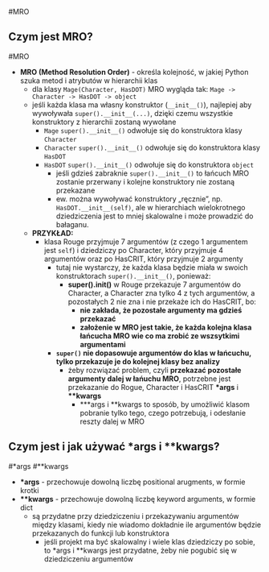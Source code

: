 #MRO
## Czym jest MRO?
#MRO
- **MRO (Method Resolution Order)** - określa kolejność, w jakiej Python szuka metod i atrybutów w hierarchii klas
	- dla klasy `Mage(Character, HasDOT)` MRO wygląda tak: `Mage -> Character -> HasDOT -> object`
	- jeśli każda klasa ma własny konstruktor (`__init__()`), najlepiej aby wywoływała `super().__init__(...)`, dzięki czemu wszystkie konstruktory z hierarchii zostaną wywołane
		- `Mage` `super().__init__()` odwołuje się do konstruktora klasy `Character`
		- `Character` `super().__init__()` odwołuje się do konstruktora klasy `HasDOT`
		- `HasDOT` `super().__init__()` odwołuje się do konstruktora `object`
			- jeśli gdzieś zabraknie `super().__init__()` to łańcuch MRO zostanie przerwany i kolejne konstruktory nie zostaną przekazane
			- ew. można wywoływać konstruktory „ręcznie”, np. `HasDOT.__init__(self)`, ale w hierarchiach wielokrotnego dziedziczenia jest to mniej skalowalne i może prowadzić do bałaganu.
	- **PRZYKŁAD:**
		- klasa Rouge przyjmuje 7 argumentów (z czego 1 argumentem jest `self`) i dziedziczy po Character, który przyjmuje 4 argumentów oraz po HasCRIT, który przyjmuje 2 argumenty
			- tutaj nie wystarczy, że każda klasa będzie miała w swoich konstruktorach `super().__init__()`, ponieważ:
				- **super().__init__()** w Rouge przekazuje 7 argumentów do Character, a Character zna tylko 4 z tych argumentów, a pozostałych 2 nie zna i nie przekaże ich do HasCRIT, bo:
					- **nie zakłada, że pozostałe argumenty ma gdzieś przekazać**
					- **założenie w MRO jest takie, że każda kolejna klasa łańcucha MRO wie co ma zrobić ze wszsytkimi argumentami**
			- **`super()` nie dopasowuje argumentów do klas w łańcuchu, tylko przekazuje je do kolejnej klasy bez analizy**
				- żeby rozwiązać problem, czyli  **przekazać pozostałe argumenty dalej w łańuchu MRO**, potrzebne jest przekazanie do Rogue, Character i HasCRIT **\*args** i **\*\*kwargs**
					- **\*args i \*\*kwargs to sposób, by umożliwić klasom pobranie tylko tego, czego potrzebują, i odesłanie reszty dalej w MRO

## Czym jest i jak używać \*args i \*\*kwargs?
#\*args #\*\*kwargs
- **\*args** - przechowuje dowolną liczbę positional arugments, w formie krotki
- **\*\*kwargs** - przechowuje dowolną liczbę keyword arguments, w formie dict
	- są przydatne przy dziedziczeniu i przekazywaniu argumentów między klasami, kiedy nie wiadomo dokładnie ile argumentów będzie przekazanych do funkcji lub konstruktora
		- jeśli projekt ma być skalowalny i wiele klas dziedziczy po sobie, to \*args i \*\*kwargs jest przydatne, żeby nie pogubić się w dziedziczeniu argumentów